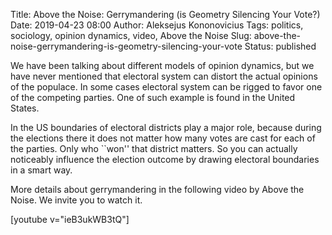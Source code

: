 Title: Above the Noise: Gerrymandering (is Geometry Silencing Your Vote?)
Date: 2019-04-23 08:00
Author: Aleksejus Kononovicius
Tags: politics, sociology, opinion dynamics, video, Above the Noise
Slug: above-the-noise-gerrymandering-is-geometry-silencing-your-vote
Status: published

We have been talking about different models of opinion dynamics, but we have
never mentioned that electoral system can distort the actual opinions of the
populace. In some cases electoral system can be rigged to favor one of the
competing parties. One of such example is found in the United States.

In the US boundaries of electoral districts play a major role, because during
the elections there it does not matter how many votes are cast for each of the
parties. Only who ``won'' that district matters. So you can actually noticeably
influence the election outcome by drawing electoral boundaries in a smart way.

More details about gerrymandering in the following video by Above the Noise. We
invite you to watch it.

[youtube v="ieB3ukWB3tQ"]
